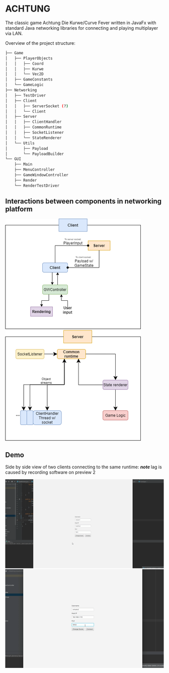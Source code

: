 # ACHTUNG

The classic game Achtung Die Kurwe/Curve Fever written in JavaFx 
with standard Java networking libraries for connecting and playing multiplayer via LAN.

Overview of the project structure:
```bash
├── Game
│   ├── PlayerObjects
│   │   ├── Coord
│   │   ├── Kurwe
│   │   └── Vec2D
│   ├── GameConstants
│   └── GameLogic
├── Networking
│   ├── TestDriver
│   ├── Client
│   │   ├── ServerSocket (?)
│   │   └── Client
│   ├── Server
│   │   ├── ClientHandler
│   │   ├── CommonRuntime
│   │   ├── SocketListener
│   │   └── StateRenderer
│   └── Utils
│       ├── Payload
│       └── PayloadBuilder
└── GUI
    ├── Main
    ├── MenuController
    ├── GameWindowController
    ├── Render
    └── RenderTestDriver
```

## Interactions between components in networking platform
![Client diagram](./ClientDiagram2.png?raw=true)
![Server diagram](./ServerDiagram2.png?raw=true)

## Demo
Side by side view of two clients connecting to the same runtime:
<em><b> note </b></em> lag is caused by recording software on preview 2

![Gif 1](./AchtungGif1.gif?raw=true)
![Gif 2](./AchtungGif2.gif?raw=true)